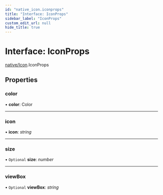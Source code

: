 ```yaml
---
id: "native_icon.iconprops"
title: "Interface: IconProps"
sidebar_label: "IconProps"
custom_edit_url: null
hide_title: true
---
```


# Interface: IconProps

[native/Icon](../modules/native_icon.md).IconProps

## Properties

### color

• **color**: Color

___

### icon

• **icon**: *string*

___

### size

• `Optional` **size**: *number*

___

### viewBox

• `Optional` **viewBox**: *string*
